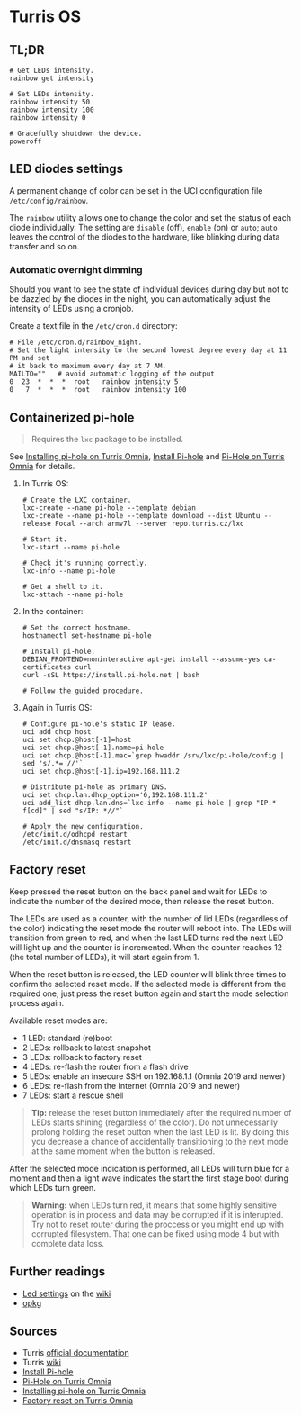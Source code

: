# Turris OS

## TL;DR

```shell
# Get LEDs intensity.
rainbow get intensity

# Set LEDs intensity.
rainbow intensity 50
rainbow intensity 100
rainbow intensity 0

# Gracefully shutdown the device.
poweroff
```

## LED diodes settings

A permanent change of color can be set in the UCI configuration file `/etc/config/rainbow`.

The `rainbow` utility allows one to change the color and set the status of each diode individually. The setting are `disable` (off), `enable` (on) or `auto`; `auto` leaves the control of the diodes to the hardware, like blinking during data transfer and so on.

### Automatic overnight dimming

Should you want to see the state of individual devices during day but not to be dazzled by the diodes in the night, you can automatically adjust the intensity of LEDs using a cronjob.

Create a text file in the `/etc/cron.d` directory:

```text
# File /etc/cron.d/rainbow_night.
# Set the light intensity to the second lowest degree every day at 11 PM and set
# it back to maximum every day at 7 AM.
MAILTO=""   # avoid automatic logging of the output
0  23  *  *  *  root   rainbow intensity 5
0   7  *  *  *  root   rainbow intensity 100
```

## Containerized pi-hole

> Requires the `lxc` package to be installed.

See [Installing pi-hole on Turris Omnia], [Install Pi-hole] and [Pi-Hole on Turris Omnia] for details.

1. In Turris OS:

   ```shell
   # Create the LXC container.
   lxc-create --name pi-hole --template debian
   lxc-create --name pi-hole --template download --dist Ubuntu --release Focal --arch armv7l --server repo.turris.cz/lxc
   
   # Start it.
   lxc-start --name pi-hole
   
   # Check it's running correctly.
   lxc-info --name pi-hole
   
   # Get a shell to it.
   lxc-attach --name pi-hole
   ```

1. In the container:

   ```shell
   # Set the correct hostname.
   hostnamectl set-hostname pi-hole
   
   # Install pi-hole.
   DEBIAN_FRONTEND=noninteractive apt-get install --assume-yes ca-certificates curl
   curl -sSL https://install.pi-hole.net | bash
   
   # Follow the guided procedure.
   ```

1. Again in Turris OS:

   ```shell
   # Configure pi-hole's static IP lease.
   uci add dhcp host
   uci set dhcp.@host[-1]=host
   uci set dhcp.@host[-1].name=pi-hole
   uci set dhcp.@host[-1].mac=`grep hwaddr /srv/lxc/pi-hole/config | sed 's/.*= //'`
   uci set dhcp.@host[-1].ip=192.168.111.2
   
   # Distribute pi-hole as primary DNS.
   uci set dhcp.lan.dhcp_option='6,192.168.111.2'
   uci add_list dhcp.lan.dns=`lxc-info --name pi-hole | grep "IP.* f[cd]" | sed "s/IP: *//"`
   
   # Apply the new configuration.
   /etc/init.d/odhcpd restart
   /etc/init.d/dnsmasq restart
   ```

## Factory reset

Keep pressed the reset button on the back panel and wait for LEDs to indicate the number of the desired mode, then release the reset button.

The LEDs are used as a counter, with the number of lid LEDs (regardless of the color) indicating the reset mode the router will reboot into. The LEDs will transition from green to red, and when the last LED turns red the next LED will light up and the counter is incremented. When the counter reaches 12 (the total number of LEDs), it will start again from 1.

When the reset button is released, the LED counter will blink three times to confirm the selected reset mode. If the selected mode is different from the required one, just press the reset button again and start the mode selection process again.

Available reset modes are:

- 1 LED: standard (re)boot
- 2 LEDs: rollback to latest snapshot
- 3 LEDs: rollback to factory reset
- 4 LEDs: re-flash the router from a flash drive
- 5 LEDs: enable an insecure SSH on 192.168.1.1 (Omnia 2019 and newer)
- 6 LEDs: re-flash from the Internet (Omnia 2019 and newer)
- 7 LEDs: start a rescue shell

> **Tip:** release the reset button immediately after the required number of LEDs starts shining (regardless of the color). Do not unnecessarily prolong holding the reset button when the last LED is lit. By doing this you decrease a chance of accidentally transitioning to the next mode at the same moment when the button is released.

After the selected mode indication is performed, all LEDs will turn blue for a moment and then a light wave indicates the start the first stage boot during which LEDs turn green.

> **Warning:** when LEDs turn red, it means that some highly sensitive operation is in process and data may be corrupted if it is interupted. Try not to reset router during the proccess or you might end up with corrupted filesystem. That one can be fixed using mode 4 but with complete data loss.

## Further readings

- [Led settings][wiki led settings] on the [wiki][turris wiki]
- [opkg]

[opkg]: opkg.md
[wiki led settings]: https://wiki.turris.cz/doc/en/howto/led_settings

## Sources

- Turris [official documentation][docs]
- Turris [wiki][turris wiki]
- [Install Pi-hole]
- [Pi-Hole on Turris Omnia]
- [Installing pi-hole on Turris Omnia]
- [Factory reset on Turris Omnia]

[docs]: https://docs.turris.cz
[factory reset on turris omnia]: https://docs.turris.cz/hw/omnia/rescue-modes/
[install pi-hole]: https://github.com/nminten/turris-omnia_documentation/blob/master/howtos/pihole.md
[installing pi-hole on turris omnia]: https://blog.weinreich.org/posts/2020/2020-05-02-turris-omnia-pihole/
[openwrt uci]: https://openwrt.org/docs/guide-user/base-system/uci
[pi-hole on turris omnia]: http://polster.github.io/2017/08/04/Pi-Hole-on-Turris.html
[turris wiki]: https://wiki.turris.cz/doc/en/start
